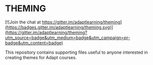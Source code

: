 # THEMING

[![Join the chat at https://gitter.im/adaptlearning/theming](https://badges.gitter.im/adaptlearning/theming.svg)](https://gitter.im/adaptlearning/theming?utm_source=badge&utm_medium=badge&utm_campaign=pr-badge&utm_content=badge)

This repository contains supporting files useful to anyone interested in creating themes for Adapt courses.
